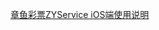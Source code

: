 [章鱼彩票ZYService iOS端使用说明](https://github.com/ZYLottery/ZYService/blob/master/iOS/README.md "iOS端使用说明")
